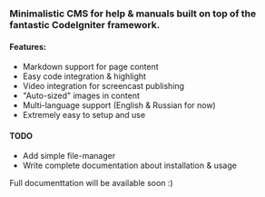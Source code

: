 ### Minimalistic CMS for help & manuals built on top of the fantastic CodeIgniter framework.

#### Features:

* Markdown support for page content
* Easy code integration & highlight
* Video integration for screencast publishing
* "Auto-sized" images in content
* Multi-language support (English & Russian for now)
* Extremely easy to setup and use

#### TODO

* Add simple file-manager
* Write complete documentation about installation & usage

Full documenttation will be available soon :)